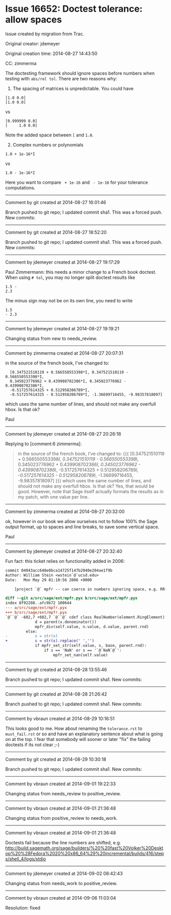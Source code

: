 # Issue 16652: Doctest tolerance: allow spaces

Issue created by migration from Trac.

Original creator: jdemeyer

Original creation time: 2014-08-27 14:43:50

CC:  zimmerma

The doctesting framework should ignore spaces before numbers when testing with `abs/rel tol`. There are two reasons why:

1. The spacing of matrices is unpredictable. You could have

```
[1.0 0.0]
[1.0 0.0]
```

vs

```
[0.999999 0.0]
[     1.0 0.0]
```

Note the added space between `[` and `1.0`.

2. Complex numbers or polynomials

```
1.0 + 1e-16*I
```

vs

```
1.0 - 1e-16*I
```

Here you want to compare ` + 1e-16` and ` - 1e-16` for your tolerance computations.


---

Comment by git created at 2014-08-27 16:01:46

Branch pushed to git repo; I updated commit sha1. This was a forced push. New commits:


---

Comment by git created at 2014-08-27 18:52:20

Branch pushed to git repo; I updated commit sha1. This was a forced push. New commits:


---

Comment by jdemeyer created at 2014-08-27 19:17:29

Paul Zimmermann: this needs a minor change to a French book doctest. When using `# tol`, you may no longer split doctest results like

```
1.5 -
2.3
```

The minus sign may not be on its own line, you need to write

```
1.5
- 2.3
```



---

Comment by jdemeyer created at 2014-08-27 19:19:21

Changing status from new to needs_review.


---

Comment by zimmerma created at 2014-08-27 20:07:31

in the source of the french book, I've changed to:

```
  [0.347521510119 + 0.566550553398*I, 0.347521510119 - 0.566550553398*I,
  0.345023776962 + 0.439908702386*I, 0.345023776962 - 0.439908702386*I,
  -0.517257614325 + 0.512958206789*I,
  -0.517257614325 - 0.512958206789*I, -1.36699716455, -9.98357818097]
```

which uses the same number of lines, and should not make any overfull hbox.
Is that ok?

Paul


---

Comment by jdemeyer created at 2014-08-27 20:26:18

Replying to [comment:6 zimmerma]:
> in the source of the french book, I've changed to:
> {{{
>   [0.347521510119 + 0.566550553398*I, 0.347521510119 - 0.566550553398*I,
>   0.345023776962 + 0.439908702386*I, 0.345023776962 - 0.439908702386*I,
>   -0.517257614325 + 0.512958206789*I,
>   -0.517257614325 - 0.512958206789*I, -1.36699716455, -9.98357818097]
> }}}
> which uses the same number of lines, and should not make any overfull hbox.
> Is that ok?
Yes, that would be good. However, note that Sage itself actually formats the results as in my patch, with one value per line.


---

Comment by zimmerma created at 2014-08-27 20:32:00

ok, however in our book we allow ourselves not to follow 100% the Sage output format, up to spaces
and line breaks, to save some vertical space.

Paul


---

Comment by jdemeyer created at 2014-08-27 20:32:40

Fun fact: this ticket relies on functionality added in 2006:

```diff
commit 04043acc648e0bca14725f147b2040e204ae1f9b
Author: William Stein <wstein`@`ucsd.edu>
Date:   Mon May 29 01:10:56 2006 +0000

    [project `@` mpfr -- can coerce in numbers ignoring space, e.g. RR('1 E7') now works (which is what pari outputs!)]

diff --git a/src/sage/ext/mpfr.pyx b/src/sage/ext/mpfr.pyx
index 8f92208..afc9b72 100644
--- a/src/sage/ext/mpfr.pyx
+++ b/src/sage/ext/mpfr.pyx
`@``@` -602,7 +602,7 `@``@` cdef class RealNumber(element.RingElement):
             d = parent(x.denominator())
             mpfr_div(self.value, n.value, d.value, parent.rnd)
         else:
-            s = str(x)
+            s = str(x).replace(' ','')
             if mpfr_set_str(self.value, s, base, parent.rnd):
                 if s == 'NaN' or s == '`@`NaN`@`':
                     mpfr_set_nan(self.value)
```



---

Comment by git created at 2014-08-28 13:55:46

Branch pushed to git repo; I updated commit sha1. New commits:


---

Comment by git created at 2014-08-28 21:26:42

Branch pushed to git repo; I updated commit sha1. New commits:


---

Comment by vbraun created at 2014-08-29 10:16:51

This looks good to me. How about renaming the `tolerance.rst` to `must_fail.rst` or so and have an explanatory sentence about what is going on at the top. I fear that somebody will sooner or later "fix" the failing doctests if its not clear ;-)


---

Comment by git created at 2014-08-29 10:30:18

Branch pushed to git repo; I updated commit sha1. New commits:


---

Comment by vbraun created at 2014-09-01 19:22:33

Changing status from needs_review to positive_review.


---

Comment by vbraun created at 2014-09-01 21:36:48

Changing status from positive_review to needs_work.


---

Comment by vbraun created at 2014-09-01 21:36:48

Doctests fail because the line numbers are shifted, e.g. http://build.sagemath.org/sage/builders/%20%20fast%20Volker%20Desktop%20%28Fedora%2020%20x86_64%29%20incremental/builds/416/steps/shell_4/logs/stdio


---

Comment by jdemeyer created at 2014-09-02 08:42:43

Changing status from needs_work to positive_review.


---

Comment by vbraun created at 2014-09-06 11:03:04

Resolution: fixed
